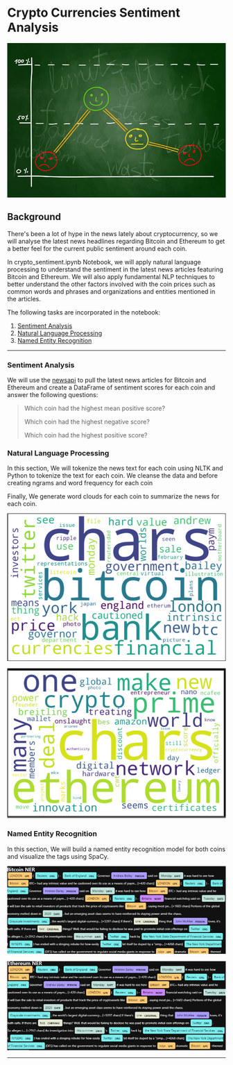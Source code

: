 # Crypto Currencies Sentiment Analysis

![Stock Sentiment](Resources/sentimental.jpeg)

## Background

There's been a lot of hype in the news lately about cryptocurrency, so we will analyse the latest news headlines regarding Bitcoin and Ethereum to get a better feel for the current public sentiment around each coin.

In crypto_sentiment.ipynb Notebook, we will apply natural language processing to understand the sentiment in the latest news articles featuring Bitcoin and Ethereum. We will also apply fundamental NLP techniques to better understand the other factors involved with the coin prices such as common words and phrases and organizations and entities mentioned in the articles.

The following tasks are incorporated in the notebook:

1. [Sentiment Analysis](#Sentiment-Analysis)
2. [Natural Language Processing](#Natural-Language-Processing)
3. [Named Entity Recognition](#Named-Entity-Recognition)

---

### Sentiment Analysis

We will use the [newsapi](https://newsapi.org/) to pull the latest news articles for Bitcoin and Ethereum and create a DataFrame of sentiment scores for each coin and answer the following questions:

> Which coin had the highest mean positive score?
>
> Which coin had the highest negative score?
>
> Which coin had the highest positive score?

### Natural Language Processing

In this section, We will tokenize the news text for each coin using NLTK and Python to tokenize the text for each coin. We cleanse the data and 
before creating ngrams and word frequency for each coin

Finally, We generate word clouds for each coin to summarize the news for each coin.

![btc_word_cloud.png](Resources/btc_word_cloud.PNG)

![eth_word_cloud.png](Resources/eth_word_cloud.PNG)

### Named Entity Recognition

In this section, We will build a named entity recognition model for both coins and visualize the tags using SpaCy.

![btc_ner.png](Resources/btc_ner.PNG)

![eth_ner.png](Resources/eth_ner.PNG)

---
